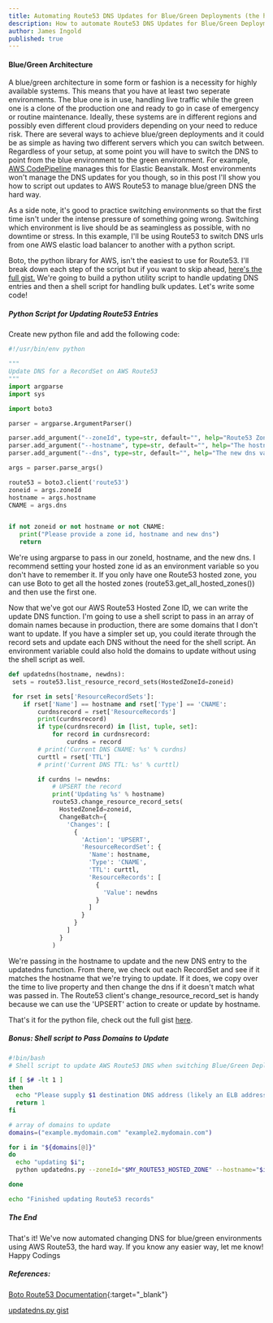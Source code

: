 ```yaml
---
title: Automating Route53 DNS Updates for Blue/Green Deployments (the hard way)
description: How to automate Route53 DNS Updates for Blue/Green Deployments (the hard way)
author: James Ingold
published: true
---
```


#### Blue/Green Architecture

A blue/green architecture in some form or fashion is a necessity for highly available systems. This means that you have at least two seperate environments. The blue one is in use, handling live traffic while the green one is a clone of the production one and ready to go in case of emergency or routine maintenance. Ideally, these systems are in different regions and possibly even different cloud providers depending on your need to reduce risk. There are several ways to achieve blue/green deployments and it could be as simple as having two different servers which you can switch between. Regardless of your setup, at some point you will have to switch the DNS to point from the blue environment to the green environment. For example, [AWS CodePipeline](https://aws.amazon.com/quickstart/architecture/blue-green-deployment/) manages this for Elastic Beanstalk. Most environments won't manage the DNS updates for you though, so in this post I'll show you how to script out updates to AWS Route53 to manage blue/green DNS the hard way.

As a side note, it's good to practice switching environments so that the first time isn't under the intense pressure of something going wrong. Switching which environment is live should be as seamingless as possible, with no downtime or stress. In this example, I'll be using Route53 to switch DNS urls from one AWS elastic load balancer to another with a python script.

Boto, the python library for AWS, isn't the easiest to use for Route53. I'll break down each step of the script but if you want to skip ahead, [here's the full gist.](https://gist.github.com/james-ingold/5458f137b95a34aff4f5676daec23acd) We're going to build a python utility script to handle updating DNS entries and then a shell script for handling bulk updates. Let's write some code!

##### Python Script for Updating Route53 Entries

Create new python file and add the following code:

```python
#!/usr/bin/env python

"""
Update DNS for a RecordSet on AWS Route53
"""
import argparse
import sys

import boto3

parser = argparse.ArgumentParser()

parser.add_argument("--zoneId", type=str, default="", help="Route53 Zone Id, recommend setting this as an environment variable")
parser.add_argument("--hostname", type=str, default="", help="The hostname to update example.domain.com")
parser.add_argument("--dns", type=str, default="", help="The new dns value")

args = parser.parse_args()

route53 = boto3.client('route53')
zoneid = args.zoneId
hostname = args.hostname
CNAME = args.dns


if not zoneid or not hostname or not CNAME:
   print("Please provide a zone id, hostname and new dns")
   return
```

We're using argparse to pass in our zoneId, hostname, and the new dns. I recommend setting your hosted zone id as an environment variable so you don't have to remember it. If you only have one Route53 hosted zone, you can use Boto to get all the hosted zones (route53.get_all_hosted_zones()) and then use the first one.

Now that we've got our AWS Route53 Hosted Zone ID, we can write the update DNS function. I'm going to use a shell script to pass in an array of domain names because in production, there are some domains that I don't want to update. If you have a simpler set up, you could iterate through the record sets and update each DNS without the need for the shell script. An environment variable could also hold the domains to update without using the shell script as well.

```python
def updatedns(hostname, newdns):
 sets = route53.list_resource_record_sets(HostedZoneId=zoneid)

 for rset in sets['ResourceRecordSets']:
    if rset['Name'] == hostname and rset['Type'] == 'CNAME':
        curdnsrecord = rset['ResourceRecords']
        print(curdnsrecord)
        if type(curdnsrecord) in [list, tuple, set]:
            for record in curdnsrecord:
                curdns = record
        # print('Current DNS CNAME: %s' % curdns)
        curttl = rset['TTL']
        # print('Current DNS TTL: %s' % curttl)

        if curdns != newdns:
            # UPSERT the record
            print('Updating %s' % hostname)
            route53.change_resource_record_sets(
              HostedZoneId=zoneid,
              ChangeBatch={
                'Changes': [
                  {
                    'Action': 'UPSERT',
                    'ResourceRecordSet': {
                      'Name': hostname,
                      'Type': 'CNAME',
                      'TTL': curttl,
                      'ResourceRecords': [
                        {
                          'Value': newdns
                        }
                      ]
                    }
                  }
                ]
              }
            )
```

We're passing in the hostname to update and the new DNS entry to the updatedns function. From there, we check out each RecordSet and see if it matches the hostname that we're trying to update. If it does, we copy over the time to live property and then change the dns if it doesn't match what was passed in. The Route53 client's change_resource_record_set is handy because we can use the 'UPSERT' action to create or update by hostname.

That's it for the python file, check out the full gist [here](https://gist.github.com/james-ingold/5458f137b95a34aff4f5676daec23acd).

##### Bonus: Shell script to Pass Domains to Update

```bash
#!bin/bash
# Shell script to update AWS Route53 DNS when switching Blue/Green Deployments

if [ $# -lt 1 ]
then
  echo "Please supply $1 destination DNS address (likely an ELB address)"
  return 1
fi

# array of domains to update
domains=("example.mydomain.com" "example2.mydomain.com")

for i in "${domains[@]}"
do
  echo "updating $i";
  python updatedns.py --zoneId="$MY_ROUTE53_HOSTED_ZONE" --hostname="$i" --dns="$1"

done

echo "Finished updating Route53 records"
```

##### The End

That's it! We've now automated changing DNS for blue/green environments using AWS Route53, the hard way. If you know any easier way, let me know! Happy Codings

##### References:

[Boto Route53 Documentation](https://boto3.amazonaws.com/v1/documentation/api/latest/reference/services/route53.html){:target="\_blank"}

[updatedns.py gist](https://gist.github.com/james-ingold/5458f137b95a34aff4f5676daec23acd)
